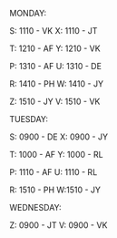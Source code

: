 MONDAY:

S: 1110 - VK
X: 1110 - JT

T: 1210 - AF
Y: 1210 - VK

P: 1310 - AF
U: 1310 - DE

R: 1410 - PH
W: 1410 - JY

Z: 1510 - JY
V: 1510 - VK

TUESDAY:

S: 0900 - DE
X: 0900 - JY

T: 1000 - AF
Y: 1000 - RL

P: 1110 - AF
U: 1110 - RL

R: 1510 - PH
W:1510 - JY

WEDNESDAY:

Z: 0900 - JT
V: 0900 - VK


